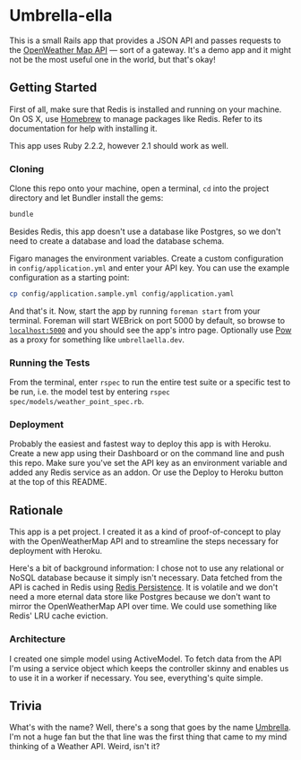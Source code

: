 # Umbrella-ella

This is a small Rails app that provides a JSON API and passes requests to the [OpenWeather Map API](http://openweathermap.org/api) — sort of a gateway. It's a demo app and it might not be the most useful one in the world, but that's okay!

## Getting Started

First of all, make sure that Redis is installed and running on your machine. On OS X, use [Homebrew](http://brew.sh) to manage packages like Redis. Refer to its documentation for help with installing it.

This app uses Ruby 2.2.2, however 2.1 should work as well.

### Cloning

Clone this repo onto your machine, open a terminal, `cd` into the project directory and let Bundler install the gems:

```sh
bundle
```

Besides Redis, this app doesn't use a database like Postgres, so we don't need to create a database and load the database schema.

Figaro manages the environment variables. Create a custom configuration in `config/application.yml` and enter your API key. You can use the example configuration as a starting point:

```sh
cp config/application.sample.yml config/application.yaml
```

And that's it. Now, start the app by running `foreman start` from your terminal. Foreman will start WEBrick on port 5000 by default, so browse to [`localhost:5000`](http://localhost:5000) and you should see the app's intro page. Optionally use [Pow](http://pow.cx) as a proxy for something like `umbrellaella.dev`.

### Running the Tests

From the terminal, enter `rspec` to run the entire test suite or a specific test to be run, i.e. the model test by entering `rspec spec/models/weather_point_spec.rb`.

### Deployment

Probably the easiest and fastest way to deploy this app is with Heroku. Create a new app using their Dashboard or on the command line and push this repo. Make sure you've set the API key as an environment variable and added any Redis service as an addon. Or use the Deploy to Heroku button at the top of this README.

## Rationale

This app is a pet project. I created it as a kind of proof-of-concept to play with the OpenWeatherMap API and to streamline the steps necessary for deployment with Heroku.

Here's a bit of background information: I chose not to use any relational or NoSQL database because it simply isn't necessary. Data fetched from the API is cached in Redis using [Redis Persistence](https://github.com/socialinsider/redis-persistence). It is volatile and we don't need a more eternal data store like Postgres because we don't want to mirror the OpenWeatherMap API over time. We could use something like Redis' LRU cache eviction.

### Architecture

I created one simple model using ActiveModel. To fetch data from the API I'm using a service object which keeps the controller skinny and enables us to use it in a worker if necessary. You see, everything's quite simple.

## Trivia

What's with the name? Well, there's a song that goes by the name [Umbrella](http://www.vevo.com/watch/rihanna/umbrella-(orange-version)/USUV70702871). I'm not a huge fan but the that line was the first thing that came to my mind thinking of a Weather API. Weird, isn't it?
